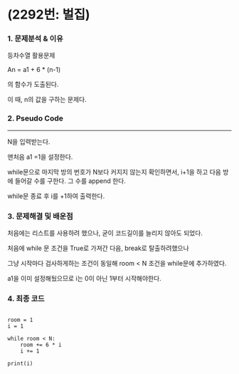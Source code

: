 # (2292번: 벌집)

### 1. 문제분석 & 이유

등차수열 활용문제

An = a1 + 6 * (n-1)

의 함수가 도출된다. 

이 때, n의 값을 구하는 문제다. 

### 2. Pseudo Code

---
N을 입력받는다.

맨처음 a1 =1을 설정한다.

while문으로 마지막 방의 번호가 N보다 커지지 않는지 확인하면서,
i+1을 하고
다음 방에 들어갈 수를 구한다.
그 수를 append 한다.

while문 종료 후 i를 +1하여 출력한다.


### 3. 문제해결 및 배운점

처음에는 리스트를 사용하려 했으나, 굳이 코드길이를 늘리지 않아도 되었다. 

처음에 while 문 조건을 True로 가져간 다음, break로 탈출하려했으나 

그냥 시작마다 검사하게하는 조건이 동일해 room < N 조건을 while문에 추가하였다.

a1을 이미 설정해뒀으므로 i는 0이 아닌 1부터 시작해야한다.

### 4. 최종 코드

```N = int(input())

room = 1 
i = 1  

while room < N:
    room += 6 * i  
    i += 1

print(i)


```



